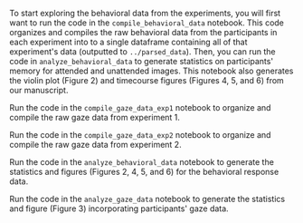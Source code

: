 To start exploring the behavioral data from the experiments, you will first want to run the code in the `compile_behavioral_data` notebook. This code organizes and compiles the raw behavioral data from the participants in each experiment into to a single dataframe containing all of that experiment's data (outputted to `../parsed_data`). Then, you can run the code in `analyze_behavioral_data` to generate statistics on participants' memory for attended and unattended images. This notebook also generates the violin plot (Figure 2) and timecourse figures (Figures 4, 5, and 6) from our manuscript. <br />

Run the code in the `compile_gaze_data_exp1` notebook to organize and compile the raw gaze data from experiment 1. <br />

Run the code in the `compile_gaze_data_exp2` notebook to organize and compile the raw gaze data from experiment 2. <br />

Run the code in the `analyze_behavioral_data` notebook to generate the statistics and figures (Figures 2, 4, 5, and 6) for the behavioral response data.<br />

Run the code in the `analyze_gaze_data` notebook to generate the statistics and figure (Figure 3) incorporating participants' gaze data. <br />
